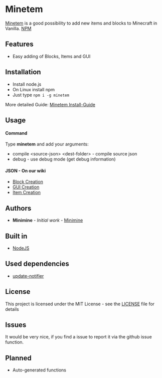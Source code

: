 # Minetem

[Minetem](https://github.com/MinimineLP/Minetem) is a good possibility to add new items and blocks to Minecraft in Vanilla. [NPM](https://www.npmjs.com/minetem)

## Features
- Easy adding of Blocks, Items and GUI

## Installation

* Install node.js
* On Linux install npm
* Just type `npm i -g minetem`

More detailed Guide: [Minetem Install-Guide]( https://github.com/MinimineLP/minetem/wiki/Install-Guide)

## Usage

#### Command
Type **minetem** and add your arguments:
- compile <source-json\> <dest-folder\> - compile source json
- debug - use debug mode (get debug information)

#### JSON - On our wiki
* [Block Creation](https://github.com/MinimineLP/minetem/wiki/Adding-Blocks)
* [GUI Creation](https://github.com/MinimineLP/minetem/wiki/Adding-GUIS)
* [Item Creation](https://github.com/MinimineLP/minetem/wiki/Adding-Items)

## Authors

* **Minimine** - *Initial work* - [Minimine](https://github.com/MinimineLP)

## Built in

* [NodeJS](https://nodejs.org/en/)

## Used dependencies
- [update-notifier](https://www.npmjs.com/package/update-notifier)

## License

This project is licensed under the MIT License - see the [LICENSE](LICENSE) file for details

## Issues
It would be very nice, if you find a issue to report it via the github issue function.

## Planned
- Auto-generated functions
